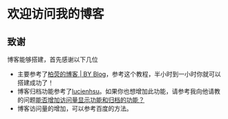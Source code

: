 # 欢迎访问我的博客


## 致谢
博客能够搭建，首先感谢以下几位

- 主要参考了[柏荧的博客 | BY Blog](http://qiubaiying.github.io)，参考这个教程，半小时到一小时你就可以搭建成功了！
- 博客归档功能参考了[lucienhsu](https://github.com/lucienhsu/lucienhsu.github.io)。如果你也想增加此功能，请参考我向他请教的问题[能否增加访问量显示功能和归档的功能？](https://github.com/qiubaiying/qiubaiying.github.io/issues/178)
- 博客访问量的增加，可以参考百度的方法。





